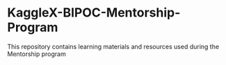 # KaggleX-BIPOC-Mentorship-Program
This repository contains learning materials and resources used during the Mentorship program
